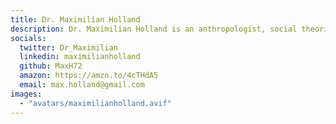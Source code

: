 ```yaml
---
title: Dr. Maximilian Holland
description: Dr. Maximilian Holland is an anthropologist, social theorist and international political economist, trying to ask questions and encourage critical thinking about social and environmental justice, sustainability and the human condition. He has lived and worked in Europe and Asia, and is currently based in Barcelona.
socials:
  twitter: Dr_Maximilian
  linkedin: maximilianholland
  github: MaxH72
  amazon: https://amzn.to/4cTHdA5
  email: max.holland@gmail.com
images:
  - "avatars/maximilianholland.avif"
---
```

